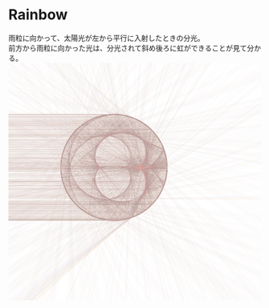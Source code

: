 # Rainbow
雨粒に向かって、太陽光が左から平行に入射したときの分光。  
前方から雨粒に向かった光は、分光されて斜め後ろに虹ができることが見て分かる。    
![alt text](toppage.png)
